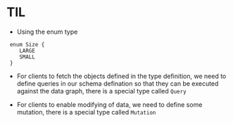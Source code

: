 # TIL

* Using the enum type

```gql
 enum Size {
    LARGE
    SMALL
 }

```

* For clients to fetch the objects defined in the type definition, we need to define queries in our schema defination so that they can be executed against the data graph, there is a special type called `Query`

* For clients to enable modifying of data, we need to define some mutation, there is a special type called `Mutation`
